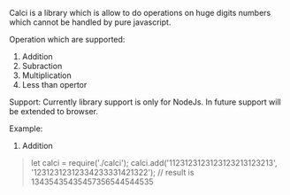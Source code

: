 Calci is a library which is allow to do operations on huge digits numbers which cannot be handled by pure javascript.

Operation which are supported:
1) Addition
2) Subraction
3) Multiplication
4) Less than opertor

Support:
Currently library support is only for NodeJs. In future support will be extended to browser.

Example:
1) Addition
  > let calci = require('./calci');
  > calci.add('1123123123123123213123213', '12312312312334233331421322'); // result is 13435435435457356544544535